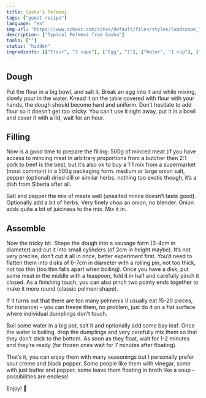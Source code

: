 ```yaml
---
title: Sasha's Pelmeni
tags: ["guest recipe"]
language: "en"
img-url: "https://www.schaer.com/sites/default/files/styles/landscape_lg/public/2765_Pelmeni.jpg"
description: ["Typical Pelmeni from Sasha"]
tools: [""]
status: "hidden"
ingredients: [["Flour", "3 cups"], ["Egg", "1"], ["Water", "1 cup"], ["Salt", "1 teaspoon"], ["Minced meat (mixed)", "500g"], ["Onion", "1"], ["Pepper","-"], ["Dried dill","-"]]
---
```


## Dough

Put the flour in a big bowl, and salt it.
Break an egg into it and while mixing, slowly pour in the water.
Knead it on the table covered with flour with your hands, the dough should become hard and uniform. Don’t hesitate to add flour so it doesn’t get too sticky.
You can’t use it right away, put it in a bowl and cover it with a lid, wait for an hour.

## Filling

Now is a good time to prepare the filling:
500g of minced meat (if you have access to mincing meat in arbitrary proportions from a butcher then 2:1 pork to beef is the best, but it’s also ok to buy a 1:1 mix from a supermarket (most common) in a 500g packaging form.
medium or large onion
salt, pepper
(optional) dried dill or similar herbs, nothing too exotic though, it’s a dish from Siberia after all.

Salt and pepper the mix of meats well (unsalted mince doesn’t taste good). Optionally add a bit of herbs.
Very finely chop an onion, no blender. Onion adds quite a bit of juiciness to the mix. Mix it in.

## Assemble

Now the tricky bit. Shape the dough into a sausage form (3-4cm in diameter) and cut it into small cylinders (of 2cm in height maybe). It’s not very precise, don’t cut it all in once, better experiment first. You’d need to flatten them into disks of 6-7cm in diameter with a rolling pin, not too thick, not too thin (too thin falls apart when boiling). Once you have a disk, put some meat in the middle with a teaspoon, fold it in half and carefully pinch it closed. As a finishing touch, you can also pinch two pointy ends together to make it more round (classic pelmeni shape).

If it turns out that there are too many pelmenis (I usually eat 15-20 pieces, for instance) – you can freeze them, no problem, just do it on a flat surface where individual dumplings don’t touch.

Boil some water in a big pot, salt it and optionally add some bay leaf. Once the water is boiling, drop the dumplings and very carefully mix them so that they don’t stick to the bottom. As soon as they float, wait for 1-2 minutes and they’re ready (for frozen ones wait for 7 minutes after floating).

That’s it, you can enjoy them with many seasonings but I personally prefer sour creme and black pepper. Some people like them with vinegar, some with just butter and pepper, some leave them floating in broth like a soup – possibilities are endless!

Enjoy! :slightly_smiling_face: